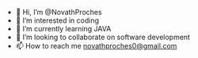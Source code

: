 - 👋 Hi, I’m @NovathProches
- 👀 I’m interested in coding
- 🌱 I’m currently learning JAVA
- 💞️ I’m looking to collaborate on software development
- 📫 How to reach me novathproches0@gmail.com

<!---
NovathProches/NovathProches is a ✨ special ✨ repository because its `README.md` (this file) appears on your GitHub profile.
You can click the Preview link to take a look at your changes.
--->
